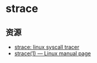 # strace

## 资源

- [strace: linux syscall tracer](https://strace.io/)
- [strace(1) — Linux manual page](https://man7.org/linux/man-pages/man1/strace.1.html)
